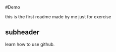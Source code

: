 #Demo



this is the first readme made by me 
just for exercise
## subheader

learn how to use github.
